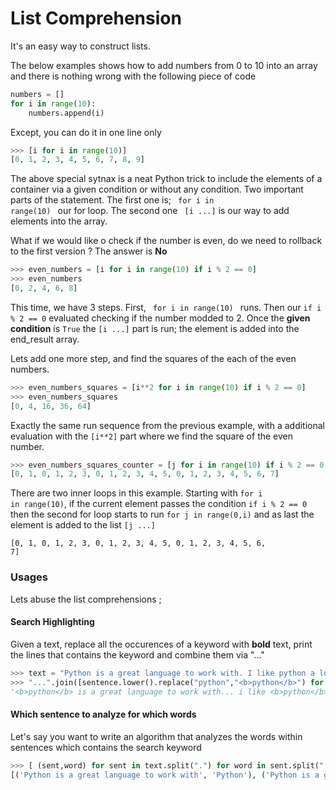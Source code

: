 List Comprehension
=======================

It's an easy way to construct lists.

The below examples shows how to add numbers from 0 to 10 into an array and there is nothing wrong with the following piece of code

```python
numbers = []
for i in range(10):
	numbers.append(i)
```

Except, you can do it in one line only

```python
>>> [i for i in range(10)]
[0, 1, 2, 3, 4, 5, 6, 7, 8, 9]
```

The above special sytnax is a neat Python trick to include the elements of a container via a given condition or without any condition. Two important parts of the statement. The first one is;  <code> for i in range(10) </code> our for loop. The second one <code> [i ...]</code> is our way to add elements into the array. 

What if we would like o check if the number is even, do we need to rollback to the first version ? The answer is **No**

```python
>>> even_numbers = [i for i in range(10) if i % 2 == 0]
>>> even_numbers
[0, 2, 4, 6, 8]
```

This time, we have 3 steps. First, <code> for i in range(10) </code> runs. Then our <code>if i % 2 == 0</code> evaluated checking if the number modded to 2. Once the **given condition** is <code>True</code> the <code>[i ...]</code> part is run; the element is added into the end_result array.

Lets add one more step, and find the squares of the each of the even numbers.

```python
>>> even_numbers_squares = [i**2 for i in range(10) if i % 2 == 0]
>>> even_numbers_squares
[0, 4, 16, 36, 64] 
```

Exactly the same run sequence from the previous example, with a additional evaluation with the <code>[i**2]</code> part where we find the square of the even number.

```python
>>> even_numbers_squares_counter = [j for i in range(10) if i % 2 == 0 for j in range(0,i) ]
[0, 1, 0, 1, 2, 3, 0, 1, 2, 3, 4, 5, 0, 1, 2, 3, 4, 5, 6, 7]
```

There are two inner loops in this example. Starting with <code>for i in range(10)</code>, if the current element passes the condition <code>if i % 2 == 0</code> then the second for loop starts to run <code>for j in range(0,i)</code> and as last the element is added to the list <code>[j ...]</code>

<code>[0, 1, 0, 1, 2, 3, 0, 1, 2, 3, 4, 5, 0, 1, 2, 3, 4, 5, 6, 7]</code>

### Usages


Lets abuse the list comprehensions ; 

#### Search Highlighting

Given a text, replace all the occurences of a keyword with **bold** text, print the lines that contains the keyword and combine them via "..."

```python
>>> text = "Python is a great language to work with. I like python a lot. The reasons are obvious; its simple and elegant. Great to read"
>>> "...".join([sentence.lower().replace("python","<b>python</b>") for sentence in text.split(".") for word in sentence.split(" ") if 'python' in word.lower() ])
'<b>python</b> is a great language to work with... i like <b>python</b> a lot'
```

#### Which sentence to analyze for which words

Let's say you want to write an algorithm that analyzes the words within sentences which contains the search keyword	

```python
>>> [ (sent,word) for sent in text.split(".") for word in sent.split(" ") if len(word)> 2 and 'Python' in sent]
[('Python is a great language to work with', 'Python'), ('Python is a great language to work with', 'great'), ('Python is a great language to work with', 'language'), ('Python is a great language to work with', 'work'), ('Python is a great language to work with', 'with')]
```








